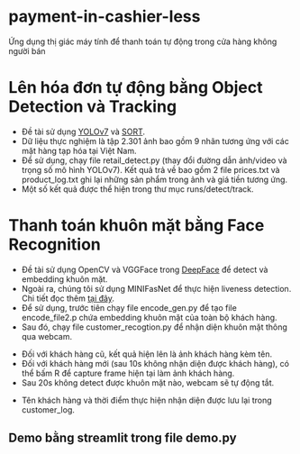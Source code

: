 # payment-in-cashier-less
Ứng dụng thị giác máy tính để thanh toán tự động trong cửa hàng không người bán
# Lên hóa đơn tự động bằng Object Detection và Tracking
- Đề tài sử dụng [YOLOv7](https://github.com/WongKinYiu/yolov7) và [SORT](https://github.com/abewley/sort).
- Dữ liệu thực nghiệm là tập 2.301 ảnh bao gồm 9 nhãn tương ứng với các mặt hàng tạp hóa tại Việt Nam.
- Để sử dụng, chạy file retail_detect.py (thay đổi đường dẫn ảnh/video và trọng số mô hình YOLOv7). Kết quả trả về bao gồm 2 file prices.txt và product_log.txt ghi lại những sản phẩm trong ảnh và giá tiền tương ứng.
- Một số kết quả được thể hiện trong thư mục runs/detect/track.

# Thanh toán khuôn mặt bằng Face Recognition
- Đề tài sử dụng OpenCV và VGGFace trong [DeepFace](https://github.com/serengil/deepface) để detect và embedding khuôn mặt.
- Ngoài ra, chúng tôi sử dụng MINIFasNet để thực hiện liveness detection. Chi tiết đọc thêm [tại đây](https://github.com/minivision-ai/Silent-Face-Anti-Spoofing).
- Để sử dụng, trước tiên chạy file encode_gen.py để tạo file encode_file2.p chứa embedding khuôn mặt của toàn bộ khách hàng.
- Sau đó, chạy file customer_recogtion.py để nhận diện khuôn mặt thông qua webcam.
+ Đối với khách hàng cũ, kết quả hiện lên là ảnh khách hàng kèm tên.
+ Đối với khách hàng mới (sau 10s không nhận diện được khách hàng), có thể bấm R để capture frame hiện tại làm ảnh khách hàng.
+ Sau 20s không detect được khuôn mặt nào, webcam sẽ tự động tắt.
- Tên khách hàng và thời điểm thực hiện nhận diện được lưu lại trong customer_log.

## Demo bằng streamlit trong file demo.py
